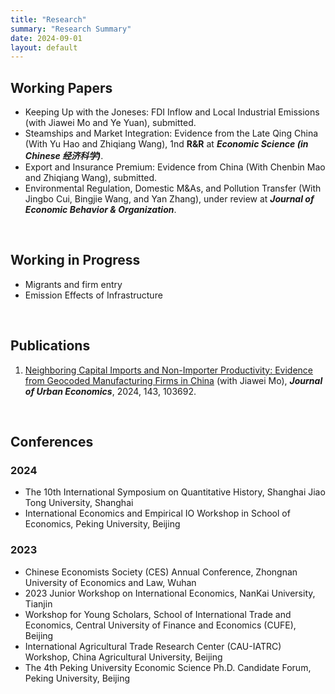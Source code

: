 ```yaml
---
title: "Research"
summary: "Research Summary"
date: 2024-09-01
layout: default
---
```


## Working Papers

- Keeping Up with the Joneses: FDI Inflow and Local Industrial Emissions (with Jiawei Mo and Ye Yuan), submitted.
- Steamships and Market Integration: Evidence from the Late Qing China (With Yu Hao and Zhiqiang Wang), 1nd **R&R** at ***Economic Science (in Chinese 经济科学)***.
- Export and Insurance Premium: Evidence from China (With Chenbin Mao and Zhiqiang Wang), submitted.
- Environmental Regulation, Domestic M&As, and Pollution Transfer (With Jingbo Cui, Bingjie Wang, and Yan Zhang), under review at ***Journal of Economic Behavior & Organization***.


&nbsp;
## Working in Progress

- Migrants and firm entry
- Emission Effects of Infrastructure

&nbsp;
## Publications
1. [Neighboring Capital Imports and Non-Importer Productivity: Evidence from Geocoded Manufacturing Firms in China](https://www.sciencedirect.com/science/article/abs/pii/S0094119024000627) (with Jiawei Mo), ***Journal of Urban Economics***, 2024, 143, 103692.


&nbsp;
## Conferences

### 2024

- The 10th International Symposium on Quantitative History, Shanghai Jiao Tong University, Shanghai
- International Economics and Empirical IO Workshop in School of Economics, Peking University, Beijing


### 2023
- Chinese Economists Society (CES) Annual Conference, Zhongnan University of Economics and Law, Wuhan
- 2023 Junior Workshop on International Economics, NanKai University, Tianjin
- Workshop for Young Scholars, School of International Trade and Economics, Central University of Finance and Economics (CUFE), Beijing
- International Agricultural Trade Research Center (CAU-IATRC) Workshop, China Agricultural University, Beijing
- The 4th Peking University Economic Science Ph.D. Candidate Forum, Peking University, Beijing

